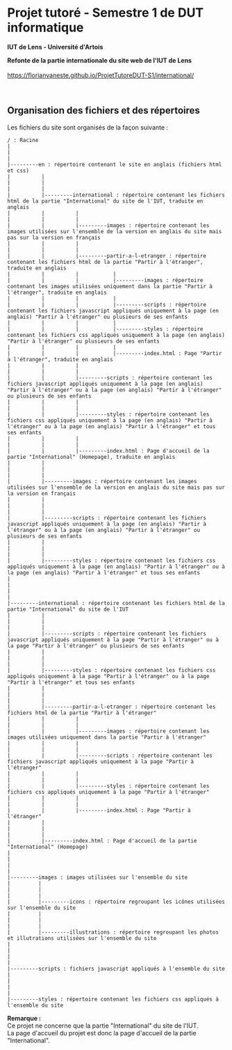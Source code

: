 # Projet tutoré - Semestre 1 de DUT informatique
**IUT de Lens - Université d'Artois**<br>

**Refonte de la partie internationale du site web de l'IUT de Lens**<br><br>
https://florianvaneste.github.io/ProjetTutoreDUT-S1/international/

<br>

## Organisation des fichiers et des répertoires

Les fichiers du site sont organisés de la façon suivante :

    / : Racine
    |
    |
    |
    |---------en : répertoire contenant le site en anglais (fichiers html et css)
    |          |
    |          |
    |          |
    |          |---------international : répertoire contenant les fichiers html de la partie "International" du site de l'IUT, traduite en anglais
    |          |          |
    |          |          |
    |          |          |---------images : répertoire contenant les images utilisées sur l'ensemble de la version en anglais du site mais pas sur la version en français
    |          |          |
    |          |          |
    |          |          |---------partir-a-l-etranger : répertoire contenant les fichiers html de la partie "Partir à l'étranger", traduite en anglais
    |          |          |           |
    |          |          |           |---------images : répertoire contenant les images utilisées uniquement dans la partie "Partir à l'étranger", traduite en anglais
    |          |          |           |
    |          |          |           |---------scripts : répertoire contenant les fichiers javascript appliqués uniquement à la page (en anglais) "Partir à l'étranger" ou plusieurs de ses enfants
    |          |          |           |
    |          |          |           |---------styles : répertoire contenant les fichiers css appliqués uniquement à la page (en anglais) "Partir à l'étranger" ou plusieurs de ses enfants
    |          |          |           |
    |          |          |           |---------index.html : Page "Partir à l'étranger", traduite en anglais
    |          |          |
    |          |          |
    |          |          |---------scripts : répertoire contenant les fichiers javascript appliqués uniquement à la page (en anglais) "Partir à l'étranger" ou à la page (en anglais) "Partir à l'étranger" ou plusieurs de ses enfants
    |          |          |
    |          |          |
    |          |          |---------styles : répertoire contenant les fichiers css appliqués uniquement à la page (en anglais) "Partir à l'étranger" ou à la page (en anglais) "Partir à l'étranger" et tous ses enfants
    |          |          |
    |          |          |
    |          |          |---------index.html : Page d'accueil de la partie "International" (Homepage), traduite en anglais
    |          |
    |          |
    |          |
    |          |---------images : répertoire contenant les images utilisées sur l'ensemble de la version en anglais du site mais pas sur la version en français
    |          |
    |          |
    |          |
    |          |---------scripts : répertoire contenant les fichiers javascript appliqués uniquement à la page (en anglais) "Partir à l'étranger" ou à la page (en anglais) "Partir à l'étranger" ou plusieurs de ses enfants
    |          |
    |          |
    |          |
    |          |---------styles : répertoire contenant les fichiers css appliqués uniquement à la page (en anglais) "Partir à l'étranger" ou à la page (en anglais) "Partir à l'étranger" et tous ses enfants
    |
    |
    |
    |
    |---------international : répertoire contenant les fichiers html de la partie "International" du site de l'IUT
    |          |
    |          |
    |          |
    |          |---------scripts : répertoire contenant les fichiers javascript appliqués uniquement à la page "Partir à l'étranger" ou à la page "Partir à l'étranger" ou plusieurs de ses enfants
    |          |
    |          |
    |          |
    |          |---------styles : répertoire contenant les fichiers css appliqués uniquement à la page "Partir à l'étranger" ou à la page "Partir à l'étranger" et tous ses enfants
    |          |
    |          |
    |          |
    |          |---------partir-a-l-etranger : répertoire contenant les fichiers html de la partie "Partir à l'étranger"
    |          |          |
    |          |          |
    |          |          |---------images : répertoire contenant les images utilisées uniquement dans la partie "Partir à l'étranger"
    |          |          |
    |          |          |
    |          |          |---------scripts : répertoire contenant les fichiers javascript appliqués uniquement à la page "Partir à l'étranger"
    |          |          |
    |          |          |
    |          |          |---------styles : répertoire contenant les fichiers css appliqués uniquement à la page "Partir à l'étranger"
    |          |          |
    |          |          |
    |          |          |---------index.html : Page "Partir à l'étranger"
    |          |
    |          |
    |          |
    |          |---------index.html : Page d'accueil de la partie "International" (Homepage)
    |
    |
    |
    |
    |---------images : images utilisées sur l'ensemble du site
    |         |
    |         |
    |         |  
    |         |---------icons : répertoire regroupant les icônes utilisées sur l'ensemble du site
    |         |
    |         |
    |         |  
    |         |---------illustrations : répertoire regroupant les photos et illutrations utilisées sur l'ensemble du site
    |
    |
    |
    |    
    |---------scripts : fichiers javascript appliqués à l'ensemble du site
    |
    |
    |
    |
    |---------styles : répertoire contenant les fichiers css appliqués à l'ensemble du site


**Remarque :**<br>
Ce projet ne concerne que la partie "International" du site de l'IUT.<br>
La page d'accueil du projet est donc la page d'accueil de la partie "International".<br>
